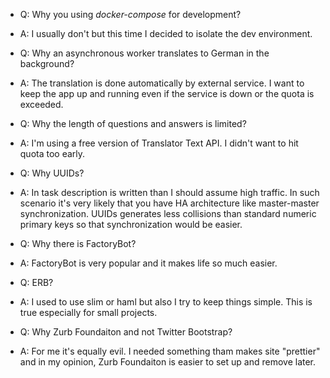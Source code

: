 * Q: Why you using _docker-compose_ for development?
* A: I usually don't but this time I decided to isolate the dev environment.


* Q: Why an asynchronous worker translates to German in the background?
* A: The translation is done automatically by external service.
   I want to keep the app up and running even if the service is down or the quota is exceeded.


* Q: Why the length of questions and answers is limited?
* A: I'm using a free version of Translator Text API. I didn't want to hit quota too early.


* Q: Why UUIDs?
* A: In task description is written than I should assume high traffic.
   In such scenario it's very likely that you have HA architecture like master-master synchronization.
   UUIDs generates less collisions than standard numeric primary keys so that synchronization would be easier.


* Q: Why there is FactoryBot?
* A: FactoryBot is very popular and it makes life so much easier.


* Q: ERB?
* A: I used to use slim or haml but also I try to keep things simple. This is true especially for small projects.


* Q: Why Zurb Foundaiton and not Twitter Bootstrap?
* A: For me it's equally evil.
   I needed something tham makes site "prettier" and in my opinion, Zurb Foundaiton is easier to set up and remove later.


